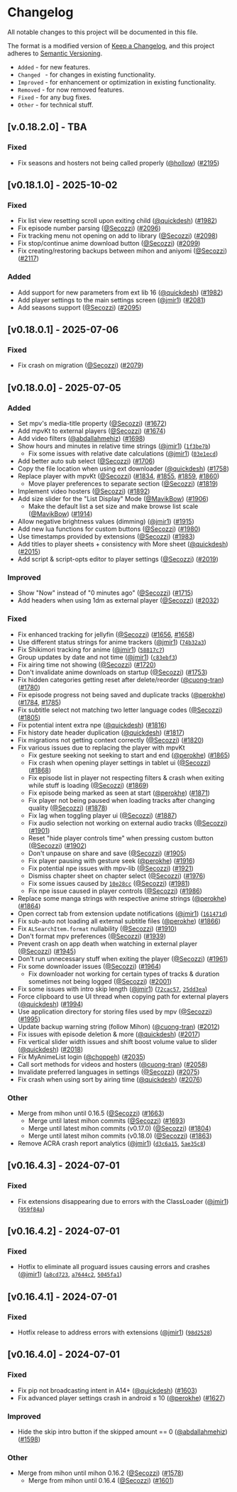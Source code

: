 # Changelog

All notable changes to this project will be documented in this file.

The format is a modified version of [Keep a Changelog](https://keepachangelog.com/en/1.1.0/), and this project adheres to [Semantic Versioning](https://semver.org/spec/v2.0.0.html).
- `Added` - for new features.
- `Changed ` - for changes in existing functionality.
- `Improved` - for enhancement or optimization in existing functionality.
- `Removed` - for now removed features.
- `Fixed` - for any bug fixes.
- `Other` - for technical stuff.

## [v.0.18.2.0] - TBA
### Fixed

- Fix seasons and hosters not being called properly ([@hollow](https://github.com/hollowshiroyuki)) ([#2195](https://github.com/aniyomiorg/aniyomi/pull/2195))

## [v0.18.1.0] - 2025-10-02
### Fixed

- Fix list view resetting scroll upon exiting child ([@quickdesh](https://github.com/quickdesh)) ([#1982](https://github.com/aniyomiorg/aniyomi/pull/1982))
- Fix episode number parsing ([@Secozzi](https://github.com/Secozzi)) ([#2096](https://github.com/aniyomiorg/aniyomi/pull/2096))
- Fix tracking menu not opening on add to library ([@Secozzi](https://github.com/Secozzi)) ([#2098](https://github.com/aniyomiorg/aniyomi/pull/2098))
- Fix stop/continue anime download button ([@Secozzi](https://github.com/Secozzi)) ([#2099](https://github.com/aniyomiorg/aniyomi/pull/2099))
- Fix creating/restoring backups between mihon and aniyomi ([@Secozzi](https://github.com/Secozzi)) ([#2117](https://github.com/aniyomiorg/aniyomi/pull/2117))

### Added

- Add support for new parameters from ext lib 16 ([@quickdesh](https://github.com/quickdesh)) ([#1982](https://github.com/aniyomiorg/aniyomi/pull/1982))
- Add player settings to the main settings screen ([@jmir1](https://github.com/jmir1)) ([#2081](https://github.com/aniyomiorg/aniyomi/pull/2081))
- Add seasons support ([@Secozzi](https://github.com/Secozzi)) ([#2095](https://github.com/aniyomiorg/aniyomi/pull/2095))

## [v0.18.0.1] - 2025-07-06
### Fixed

- Fix crash on migration ([@Secozzi](https://github.com/Secozzi)) ([#2079](https://github.com/aniyomiorg/aniyomi/pull/2079))

## [v0.18.0.0] - 2025-07-05
### Added

- Set mpv's media-title property ([@Secozzi](https://github.com/Secozzi)) ([#1672](https://github.com/aniyomiorg/aniyomi/pull/1672))
- Add mpvKt to external players ([@Secozzi](https://github.com/Secozzi)) ([#1674](https://github.com/aniyomiorg/aniyomi/pull/1674))
- Add video filters ([@abdallahmehiz](https://github.com/abdallahmehiz)) ([#1698](https://github.com/aniyomiorg/aniyomi/pull/1698))
- Show hours and minutes in relative time strings ([@jmir1](https://github.com/jmir1)) ([`1f3be7b`](https://github.com/aniyomiorg/aniyomi/commit/1f3be7b523136039b3b60213f2cee7959a9367d7))
  - Fix some issues with relative date calculations ([@jmir1](https://github.com/jmir1)) ([`03e1ecd`](https://github.com/aniyomiorg/aniyomi/commit/03e1ecd75edd2ea15dc8732ffeab32c6af26b202))
- Add better auto sub select ([@Secozzi](https://github.com/Secozzi)) ([#1706](https://github.com/aniyomiorg/aniyomi/pull/1706))
- Copy the file location when using ext downloader ([@quickdesh](https://github.com/quickdesh)) ([#1758](https://github.com/aniyomiorg/aniyomi/pull/1758))
- Replace player with mpvKt ([@Secozzi](https://github.com/Secozzi)) ([#1834](https://github.com/aniyomiorg/aniyomi/pull/1834), [#1855](https://github.com/aniyomiorg/aniyomi/pull/1855), [#1859](https://github.com/aniyomiorg/aniyomi/pull/1859), [#1860](https://github.com/aniyomiorg/aniyomi/pull/1860))
  - Move player preferences to separate section ([@Secozzi](https://github.com/Secozzi)) ([#1819](https://github.com/aniyomiorg/aniyomi/pull/1819))
- Implement video hosters ([@Secozzi](https://github.com/Secozzi)) ([#1892](https://github.com/aniyomiorg/aniyomi/pull/1892))
- Add size slider for the "List Display" Mode ([@MavikBow](https://github.com/MavikBow)) ([#1906](https://github.com/aniyomiorg/aniyomi/pull/1906))
  - Make the default list a set size and make browse list scale ([@MavikBow](https://github.com/MavikBow)) ([#1914](https://github.com/aniyomiorg/aniyomi/pull/1914))
- Allow negative brightness values (dimming) ([@jmir1](https://github.com/jmir1)) ([#1915](https://github.com/aniyomiorg/aniyomi/pull/1915))
- Add new lua functions for custom buttons ([@Secozzi](https://github.com/Secozzi)) ([#1980](https://github.com/aniyomiorg/aniyomi/pull/1980))
- Use timestamps provided by extensions ([@Secozzi](https://github.com/Secozzi)) ([#1983](https://github.com/aniyomiorg/aniyomi/pull/1983))
- Add titles to player sheets + consistency with More sheet ([@quickdesh](https://github.com/quickdesh)) ([#2015](https://github.com/aniyomiorg/aniyomi/pull/2015))
- Add script & script-opts editor to player settings ([@Secozzi](https://github.com/Secozzi)) ([#2019](https://github.com/aniyomiorg/aniyomi/pull/2019))

### Improved

- Show "Now" instead of "0 minutes ago" ([@Secozzi](https://github.com/Secozzi)) ([#1715](https://github.com/aniyomiorg/aniyomi/pull/1715))
- Add headers when using 1dm as external player ([@Secozzi](https://github.com/Secozzi)) ([#2032](https://github.com/aniyomiorg/aniyomi/pull/2032))

### Fixed

- Fix enhanced tracking for jellyfin ([@Secozzi](https://github.com/Secozzi)) ([#1656](https://github.com/aniyomiorg/aniyomi/pull/1656), [#1658](https://github.com/aniyomiorg/aniyomi/pull/1658))
- Use different status strings for anime trackers ([@jmir1](https://github.com/jmir1)) ([`74b32a3`](https://github.com/aniyomiorg/aniyomi/commit/74b32a3a0b323ed2f6f7929e131dcb4901e7bf9b))
- Fix Shikimori tracking for anime ([@jmir1](https://github.com/jmir1)) ([`58817c7`](https://github.com/aniyomiorg/aniyomi/commit/58817c724e2808072ff273329cee261d12084927))
- Group updates by date and not time ([@jmir1](https://github.com/jmir1)) ([`c83ebf3`](https://github.com/aniyomiorg/aniyomi/commit/c83ebf322f48d41ca1ad0105262160ecb7cde991))
- Fix airing time not showing ([@Secozzi](https://github.com/Secozzi)) ([#1720](https://github.com/aniyomiorg/aniyomi/pull/1720))
- Don't invalidate anime downloads on startup ([@Secozzi](https://github.com/Secozzi)) ([#1753](https://github.com/aniyomiorg/aniyomi/pull/1753))
- Fix hidden categories getting reset after delete/reorder ([@cuong-tran](https://github.com/cuong-tran)) ([#1780](https://github.com/aniyomiorg/aniyomi/pull/1780))
- Fix episode progress not being saved and duplicate tracks ([@perokhe](https://github.com/perokhe)) ([#1784](https://github.com/aniyomiorg/aniyomi/pull/1784), [#1785](https://github.com/aniyomiorg/aniyomi/pull/1785))
- Fix subtitle select not matching two letter language codes ([@Secozzi](https://github.com/Secozzi)) ([#1805](https://github.com/aniyomiorg/aniyomi/pull/1805))
- Fix potential intent extra npe ([@quickdesh](https://github.com/quickdesh)) ([#1816](https://github.com/aniyomiorg/aniyomi/pull/1816))
- Fix history date header duplication ([@quickdesh](https://github.com/quickdesh)) ([#1817](https://github.com/aniyomiorg/aniyomi/pull/1817))
- Fix migrations not getting context correctly ([@Secozzi](https://github.com/Secozzi)) ([#1820](https://github.com/aniyomiorg/aniyomi/pull/1820))
- Fix various issues due to replacing the player with mpvKt
  - Fix gesture seeking not seeking to start and end ([@perokhe](https://github.com/perokhe)) ([#1865](https://github.com/aniyomiorg/aniyomi/pull/1865))
  - Fix crash when opening player settings in tablet ui ([@Secozzi](https://github.com/Secozzi)) ([#1868](https://github.com/aniyomiorg/aniyomi/pull/1868))
  - Fix episode list in player not respecting filters & crash when exiting while stuff is loading ([@Secozzi](https://github.com/Secozzi)) ([#1869](https://github.com/aniyomiorg/aniyomi/pull/1869))
  - Fix episode being marked as seen at start ([@perokhe](https://github.com/perokhe)) ([#1871](https://github.com/aniyomiorg/aniyomi/pull/1871))
  - Fix player not being paused when loading tracks after changing quality ([@Secozzi](https://github.com/Secozzi)) ([#1878](https://github.com/aniyomiorg/aniyomi/pull/1878))
  - Fix lag when toggling player ui ([@Secozzi](https://github.com/Secozzi)) ([#1887](https://github.com/aniyomiorg/aniyomi/pull/1887))
  - Fix audio selection not working on external audio tracks ([@Secozzi](https://github.com/Secozzi)) ([#1901](https://github.com/aniyomiorg/aniyomi/pull/1901))
  - Reset "hide player controls time" when pressing custom button ([@Secozzi](https://github.com/Secozzi)) ([#1902](https://github.com/aniyomiorg/aniyomi/pull/1902))
  - Don't unpause on share and save ([@Secozzi](https://github.com/Secozzi)) ([#1905](https://github.com/aniyomiorg/aniyomi/pull/1905))
  - Fix player pausing with gesture seek ([@perokhe](https://github.com/perokhe)) ([#1916](https://github.com/aniyomiorg/aniyomi/pull/1916))
  - Fix potential npe issues with mpv-lib ([@Secozzi](https://github.com/Secozzi)) ([#1921](https://github.com/aniyomiorg/aniyomi/pull/1921))
  - Dismiss chapter sheet on chapter select ([@Secozzi](https://github.com/Secozzi)) ([#1976](https://github.com/aniyomiorg/aniyomi/pull/1976))
  - Fix some issues caused by [`10e28cc`](https://github.com/aniyomiorg/aniyomi/commit/10e28cc4092758cf38d27cc14aadf539698738f2) ([@Secozzi](https://github.com/Secozzi)) ([#1981](https://github.com/aniyomiorg/aniyomi/pull/1981))
  - Fix npe issue caused in player controls ([@Secozzi](https://github.com/Secozzi)) ([#1986](https://github.com/aniyomiorg/aniyomi/pull/1986))
- Replace some manga strings with respective anime strings ([@perokhe](https://github.com/perokhe)) ([#1864](https://github.com/aniyomiorg/aniyomi/pull/1864))
- Open correct tab from extension update notifications ([@jmir1](https://github.com/jmir1)) ([`161471d`](https://github.com/aniyomiorg/aniyomi/commit/161471d94a2350c0c983eeeccd3b7ac0dc66d429))
- Fix sub-auto not loading all external subtitle files ([@perokhe](https://github.com/perokhe)) ([#1866](https://github.com/aniyomiorg/aniyomi/pull/1866))
- Fix `ALSearchItem.format` nullability ([@Secozzi](https://github.com/Secozzi)) ([#1910](https://github.com/aniyomiorg/aniyomi/pull/1910))
- Don't format mpv preferences ([@Secozzi](https://github.com/Secozzi)) ([#1939](https://github.com/aniyomiorg/aniyomi/pull/1939))
- Prevent crash on app death when watching in external player ([@Secozzi](https://github.com/Secozzi)) ([#1945](https://github.com/aniyomiorg/aniyomi/pull/1945))
- Don't run unnecessary stuff when exiting the player ([@Secozzi](https://github.com/Secozzi)) ([#1961](https://github.com/aniyomiorg/aniyomi/pull/1961))
- Fix some downloader issues ([@Secozzi](https://github.com/Secozzi)) ([#1964](https://github.com/aniyomiorg/aniyomi/pull/1964))
  - Fix downloader not working for certain types of tracks & duration sometimes not being logged ([@Secozzi](https://github.com/Secozzi)) ([#2001](https://github.com/aniyomiorg/aniyomi/pull/2001))
- Fix some issues with intro skip length ([@jmir1](https://github.com/jmir1)) ([`72cac57`](https://github.com/aniyomiorg/aniyomi/commit/72cac57d8e66366cbc0f3106eb351c82250c460b), [`25dd3ea`](https://github.com/aniyomiorg/aniyomi/commit/25dd3ea69fb217de7b0485c29e4a9b970737fd45))
- Force clipboard to use UI thread when copying path for external players ([@quickdesh](https://github.com/quickdesh)) ([#1994](https://github.com/aniyomiorg/aniyomi/pull/1994))
- Use application directory for storing files used by mpv ([@Secozzi](https://github.com/Secozzi)) ([#1995](https://github.com/aniyomiorg/aniyomi/pull/1995))
- Update backup warning string (follow Mihon) ([@cuong-tran](https://github.com/cuong-tran)) ([#2012](https://github.com/aniyomiorg/aniyomi/pull/2012))
- Fix issues with episode deletion & more ([@quickdesh](https://github.com/quickdesh)) ([#2017](https://github.com/aniyomiorg/aniyomi/pull/2017))
- Fix vertical slider width issues and shift boost volume value to slider ([@quickdesh](https://github.com/quickdesh)) ([#2018](https://github.com/aniyomiorg/aniyomi/pull/2018))
- Fix MyAnimeList login ([@choppeh](https://github.com/choppeh)) ([#2035](https://github.com/aniyomiorg/aniyomi/pull/2035))
- Call sort methods for videos and hosters ([@cuong-tran](https://github.com/cuong-tran)) ([#2058](https://github.com/aniyomiorg/aniyomi/pull/2058))
- Invalidate preferred languages in settings ([@Secozzi](https://github.com/Secozzi)) ([#2075](https://github.com/aniyomiorg/aniyomi/pull/2075))
- Fix crash when using sort by airing time ([@quickdesh](https://github.com/quickdesh)) ([#2076](https://github.com/aniyomiorg/aniyomi/pull/2076))

### Other

- Merge from mihon until 0.16.5 ([@Secozzi](https://github.com/Secozzi)) ([#1663](https://github.com/aniyomiorg/aniyomi/pull/1663))
  - Merge until latest mihon commits ([@Secozzi](https://github.com/Secozzi)) ([#1693](https://github.com/aniyomiorg/aniyomi/pull/1693))
  - Merge until latest mihon commits (v0.17.0) ([@Secozzi](https://github.com/Secozzi)) ([#1804](https://github.com/aniyomiorg/aniyomi/pull/1804))
  - Merge until latest mihon commits (v0.18.0) ([@Secozzi](https://github.com/Secozzi)) ([#1863](https://github.com/aniyomiorg/aniyomi/pull/1863))
- Remove ACRA crash report analytics ([@jmir1](https://github.com/jmir1)) ([`d3c6a15`](https://github.com/aniyomiorg/aniyomi/commit/d3c6a159d82ca239c10e8f5822c3b2046c5545f2), [`5ae35c8`](https://github.com/aniyomiorg/aniyomi/commit/5ae35c891b90ae927200185641240280effaf667))

## [v0.16.4.3] - 2024-07-01
### Fixed

- Fix extensions disappearing due to errors with the ClassLoader ([@jmir1](https://github.com/jmir1)) ([`959f84a`](https://github.com/aniyomiorg/aniyomi/commit/959f84ab41859f90c458c076d83d363ae086e47f))

## [v0.16.4.2] - 2024-07-01
### Fixed

- Hotfix to eliminate all proguard issues causing errors and crashes ([@jmir1](https://github.com/jmir1)) ([`a8cd723`](https://github.com/aniyomiorg/aniyomi/commit/a8cd7233dfdf26c98ff86b1871a7ac5774379b5e), [`a7644c2`](https://github.com/aniyomiorg/aniyomi/commit/a7644c268153fc0b9f10c27202591f960c6f6384), [`5045fa1`](https://github.com/aniyomiorg/aniyomi/commit/5045fa18ce5a1faa2130f1a33609e43d8453f078))

## [v0.16.4.1] - 2024-07-01
### Fixed

- Hotfix release to address errors with extensions ([@jmir1](https://github.com/jmir1)) ([`98d2528`](https://github.com/aniyomiorg/aniyomi/commit/98d252866e17beba7d9a4d094797e23c05ead6c1))

## [v0.16.4.0] - 2024-07-01
### Fixed

- Fix pip not broadcasting intent in A14+ ([@quickdesh](https://github.com/quickdesh)) ([#1603](https://github.com/aniyomiorg/aniyomi/pull/1603))
- Fix advanced player settings crash in android ≤ 10 ([@perokhe](https://github.com/perokhe)) ([#1627](https://github.com/aniyomiorg/aniyomi/pull/1627))

### Improved

- Hide the skip intro button if the skipped amount == 0 ([@abdallahmehiz](https://github.com/abdallahmehiz)) ([#1598](https://github.com/aniyomiorg/aniyomi/pull/1598))

### Other

- Merge from mihon until mihon 0.16.2 ([@Secozzi](https://github.com/Secozzi)) ([#1578](https://github.com/aniyomiorg/aniyomi/pull/1578))
  - Merge from mihon until 0.16.4 ([@Secozzi](https://github.com/Secozzi)) ([#1601](https://github.com/aniyomiorg/aniyomi/pull/1601))
